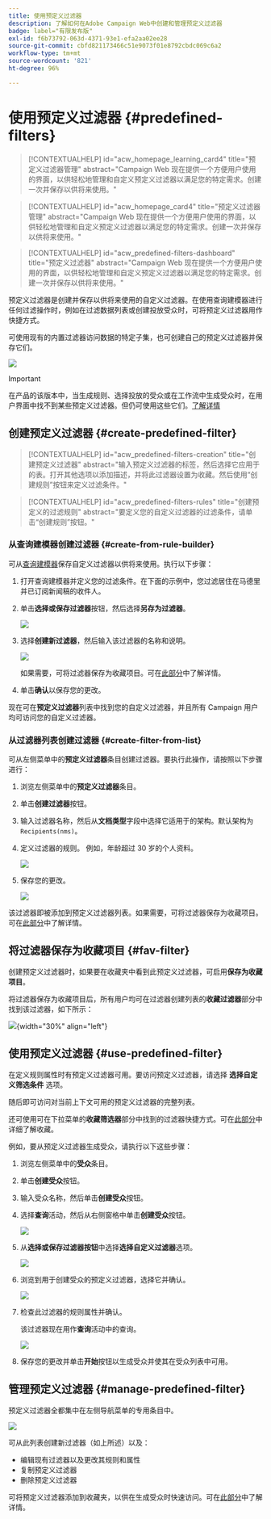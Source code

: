 ```yaml
---
title: 使用预定义过滤器
description: 了解如何在Adobe Campaign Web中创建和管理预定义过滤器
badge: label="有限发布版"
exl-id: f6b73792-063d-4371-93e1-efa2aa02ee28
source-git-commit: cbfd821173466c51e9073f01e8792cbdc069c6a2
workflow-type: tm+mt
source-wordcount: '821'
ht-degree: 96%

---
```


# 使用预定义过滤器 {#predefined-filters}

>[!CONTEXTUALHELP]
>id="acw_homepage_learning_card4"
>title="预定义过滤器管理"
>abstract="Campaign Web 现在提供一个方便用户使用的界面，以供轻松地管理和自定义预定义过滤器以满足您的特定需求。创建一次并保存以供将来使用。"


<!--TO REMOVE BELOW-->
>[!CONTEXTUALHELP]
>id="acw_homepage_card4"
>title="预定义过滤器管理"
>abstract="Campaign Web 现在提供一个方便用户使用的界面，以供轻松地管理和自定义预定义过滤器以满足您的特定需求。创建一次并保存以供将来使用。"

<!--TO REMOVE ABOVE-->


>[!CONTEXTUALHELP]
>id="acw_predefined-filters-dashboard"
>title="预定义过滤器"
>abstract="Campaign Web 现在提供一个方便用户使用的界面，以供轻松地管理和自定义预定义过滤器以满足您的特定需求。创建一次并保存以供将来使用。"

预定义过滤器是创建并保存以供将来使用的自定义过滤器。在使用查询建模器进行任何过滤操作时，例如在过滤数据列表或创建投放受众时，可将预定义过滤器用作快捷方式。

可使用现有的内置过滤器访问数据的特定子集，也可创建自己的预定义过滤器并保存它们。

![](assets/predefined-filters-menu.png)

>[!IMPORTANT]
>
>在产品的该版本中，当生成规则、选择投放的受众或在工作流中生成受众时，在用户界面中找不到某些预定义过滤器。但仍可使用这些它们。[了解详情](guardrails.md#predefined-filters-filters-guardrails-limitations)


## 创建预定义过滤器 {#create-predefined-filter}

>[!CONTEXTUALHELP]
>id="acw_predefined-filters-creation"
>title="创建预定义过滤器"
>abstract="输入预定义过滤器的标签，然后选择它应用于的表。打开其他选项以添加描述，并将此过滤器设置为收藏。然后使用“创建规则”按钮来定义过滤条件。"

>[!CONTEXTUALHELP]
>id="acw_predefined-filters-rules"
>title="创建预定义的过滤规则"
>abstract="要定义您的自定义过滤器的过滤条件，请单击“创建规则”按钮。"

### 从查询建模器创建过滤器 {#create-from-rule-builder}

可从[查询建模器](../query/query-modeler-overview.md)保存自定义过滤器以供将来使用。执行以下步骤：

1. 打开查询建模器并定义您的过滤条件。在下面的示例中，您过滤居住在马德里并已订阅新闻稿的收件人。
1. 单击&#x200B;**选择或保存过滤器**&#x200B;按钮，然后选择&#x200B;**另存为过滤器**。

   ![](assets/predefined-filters-save.png)

1. 选择&#x200B;**创建新过滤器**，然后输入该过滤器的名称和说明。

   ![](assets/predefined-filters-save-filter.png)

   如果需要，可将过滤器保存为收藏项目。可在[此部分](#fav-filter)中了解详情。

1. 单击&#x200B;**确认**&#x200B;以保存您的更改。

现在可在&#x200B;**预定义过滤器**&#x200B;列表中找到您的自定义过滤器，并且所有 Campaign 用户均可访问您的自定义过滤器。


### 从过滤器列表创建过滤器 {#create-filter-from-list}

可从左侧菜单中的&#x200B;**预定义过滤器**&#x200B;条目创建过滤器。要执行此操作，请按照以下步骤进行：

1. 浏览左侧菜单中的&#x200B;**预定义过滤器**&#x200B;条目。
1. 单击&#x200B;**创建过滤器**&#x200B;按钮。
1. 输入过滤器名称，然后从&#x200B;**文档类型**&#x200B;字段中选择它适用于的架构。默认架构为 `Recipients(nms)`。


1. 定义过滤器的规则。 例如，年龄超过 30 岁的个人资料。

   ![](assets/filter-30+.png)


1. 保存您的更改。

   ![](assets/new-filter.png)


该过滤器即被添加到预定义过滤器列表。如果需要，可将过滤器保存为收藏项目。可在[此部分](#fav-filter)中了解详情。


## 将过滤器保存为收藏项目 {#fav-filter}

创建预定义过滤器时，如果要在收藏夹中看到此预定义过滤器，可启用&#x200B;**保存为收藏项目**。


将过滤器保存为收藏项目后，所有用户均可在过滤器创建列表的&#x200B;**收藏过滤器**&#x200B;部分中找到该过滤器，如下所示：

![](assets/predefined-filters-favorite.png){width="30%" align="left"}

## 使用预定义过滤器 {#use-predefined-filter}

在定义规则属性时有预定义过滤器可用。要访问预定义过滤器，请选择 **选择自定义筛选条件** 选项。

随后即可访问对当前上下文可用的预定义过滤器的完整列表。

还可使用可在下拉菜单的&#x200B;**收藏筛选器**&#x200B;部分中找到的过滤器快捷方式。可在[此部分](#fav-filter)中详细了解收藏。

例如，要从预定义过滤器生成受众，请执行以下这些步骤：

1. 浏览左侧菜单中的&#x200B;**受众**&#x200B;条目。
1. 单击&#x200B;**创建受众**&#x200B;按钮。
1. 输入受众名称，然后单击&#x200B;**创建受众**&#x200B;按钮。
1. 选择&#x200B;**查询**&#x200B;活动，然后从右侧窗格中单击&#x200B;**创建受众**&#x200B;按钮。

   ![](assets/build-audience-from-filter.png)

1. 从&#x200B;**选择或保存过滤器按钮**&#x200B;中选择&#x200B;**选择自定义过滤器**&#x200B;选项。

   ![](assets/build-audience-select-custom-filter.png)

1. 浏览到用于创建受众的预定义过滤器，选择它并确认。

   ![](assets/build-audience-filter-list.png)

1. 检查此过滤器的规则属性并确认。

   该过滤器现在用作&#x200B;**查询**&#x200B;活动中的查询。

   ![](assets/build-audience-confirm.png)

1. 保存您的更改并单击&#x200B;**开始**&#x200B;按钮以生成受众并使其在受众列表中可用。

## 管理预定义过滤器 {#manage-predefined-filter}

预定义过滤器全都集中在左侧导航菜单的专用条目中。

![](assets/list-of-filters.png)

可从此列表创建新过滤器（如上所述）以及：

* 编辑现有过滤器以及更改其规则和属性
* 复制预定义过滤器
* 删除预定义过滤器

可将预定义过滤器添加到收藏夹，以供在生成受众时快速访问。可在[此部分](#fav-filter)中了解详情。

<!--
## Built-in predefined filters {#ootb-predefined-filter}

Campaign comes with a set of predefined filters, built from the client console. These filters can be used to define your audiences, and rules. They must not be modified.
-->
